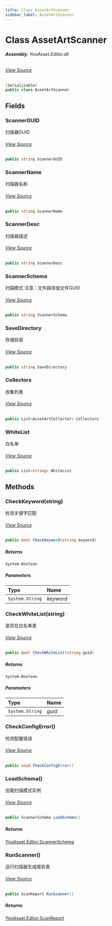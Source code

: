```yaml
---
title: Class AssetArtScanner
sidebar_label: AssetArtScanner
---
```

# Class AssetArtScanner


###### **Assembly**: YooAsset.Editor.dll
###### [View Source](https://github.com/tuyoogame/YooAsset-Samples.git/blob/main/Assets/YooAsset/Editor/AssetArtScanner/AssetArtScanner.cs#L10)
```csharp title="Declaration"
[Serializable]
public class AssetArtScanner
```
## Fields
### ScannerGUID
扫描器GUID
###### [View Source](https://github.com/tuyoogame/YooAsset-Samples.git/blob/main/Assets/YooAsset/Editor/AssetArtScanner/AssetArtScanner.cs#L16)
```csharp title="Declaration"
public string ScannerGUID
```
### ScannerName
扫描器名称
###### [View Source](https://github.com/tuyoogame/YooAsset-Samples.git/blob/main/Assets/YooAsset/Editor/AssetArtScanner/AssetArtScanner.cs#L21)
```csharp title="Declaration"
public string ScannerName
```
### ScannerDesc
扫描器描述
###### [View Source](https://github.com/tuyoogame/YooAsset-Samples.git/blob/main/Assets/YooAsset/Editor/AssetArtScanner/AssetArtScanner.cs#L26)
```csharp title="Declaration"
public string ScannerDesc
```
### ScannerSchema
扫描模式
注意：文件路径或文件GUID
###### [View Source](https://github.com/tuyoogame/YooAsset-Samples.git/blob/main/Assets/YooAsset/Editor/AssetArtScanner/AssetArtScanner.cs#L32)
```csharp title="Declaration"
public string ScannerSchema
```
### SaveDirectory
存储目录
###### [View Source](https://github.com/tuyoogame/YooAsset-Samples.git/blob/main/Assets/YooAsset/Editor/AssetArtScanner/AssetArtScanner.cs#L37)
```csharp title="Declaration"
public string SaveDirectory
```
### Collectors
收集列表
###### [View Source](https://github.com/tuyoogame/YooAsset-Samples.git/blob/main/Assets/YooAsset/Editor/AssetArtScanner/AssetArtScanner.cs#L42)
```csharp title="Declaration"
public List<AssetArtCollector> Collectors
```
### WhiteList
白名单
###### [View Source](https://github.com/tuyoogame/YooAsset-Samples.git/blob/main/Assets/YooAsset/Editor/AssetArtScanner/AssetArtScanner.cs#L47)
```csharp title="Declaration"
public List<string> WhiteList
```
## Methods
### CheckKeyword(string)
检测关键字匹配
###### [View Source](https://github.com/tuyoogame/YooAsset-Samples.git/blob/main/Assets/YooAsset/Editor/AssetArtScanner/AssetArtScanner.cs#L53)
```csharp title="Declaration"
public bool CheckKeyword(string keyword)
```

##### Returns

`System.Boolean`

##### Parameters

| Type | Name |
|:--- |:--- |
| `System.String` | *keyword* |

### CheckWhiteList(string)
是否在白名单里
###### [View Source](https://github.com/tuyoogame/YooAsset-Samples.git/blob/main/Assets/YooAsset/Editor/AssetArtScanner/AssetArtScanner.cs#L64)
```csharp title="Declaration"
public bool CheckWhiteList(string guid)
```

##### Returns

`System.Boolean`

##### Parameters

| Type | Name |
|:--- |:--- |
| `System.String` | *guid* |

### CheckConfigError()
检测配置错误
###### [View Source](https://github.com/tuyoogame/YooAsset-Samples.git/blob/main/Assets/YooAsset/Editor/AssetArtScanner/AssetArtScanner.cs#L72)
```csharp title="Declaration"
public void CheckConfigError()
```
### LoadSchema()
加载扫描模式实例
###### [View Source](https://github.com/tuyoogame/YooAsset-Samples.git/blob/main/Assets/YooAsset/Editor/AssetArtScanner/AssetArtScanner.cs#L90)
```csharp title="Declaration"
public ScannerSchema LoadSchema()
```

##### Returns

[YooAsset.Editor.ScannerSchema](../YooAsset.Editor/ScannerSchema.md)
### RunScanner()
运行扫描器生成报告类
###### [View Source](https://github.com/tuyoogame/YooAsset-Samples.git/blob/main/Assets/YooAsset/Editor/AssetArtScanner/AssetArtScanner.cs#L115)
```csharp title="Declaration"
public ScanReport RunScanner()
```

##### Returns

[YooAsset.Editor.ScanReport](../YooAsset.Editor/ScanReport.md)
